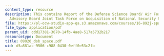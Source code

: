 ```yaml
---
content_type: resource
description: This contains Report of the Defense Science Board/ Air Force Scientific
  Advisory Board Joint Task Force on Acquisition of National Security Space Programs.
file: https://ol-ocw-studio-app-qa.s3.amazonaws.com/courses/16-892j-space-system-architecture-and-design-fall-2004/d5a881ac9506c98804300eff0e53c2fb_09020_dsb_space.pdf
file_type: application/pdf
parent_uid: cdd17381-3670-14fb-4ae8-517a5732b217
resourcetype: Document
title: 09020_dsb_space.pdf
uid: d5a881ac-9506-c988-0430-0eff0e53c2fb
---
```

